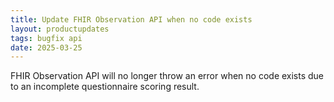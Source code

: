 ```yaml
---
title: Update FHIR Observation API when no code exists
layout: productupdates
tags: bugfix api
date: 2025-03-25
---
```


FHIR Observation API will no longer throw an error when no code exists due to an incomplete questionnaire scoring result.